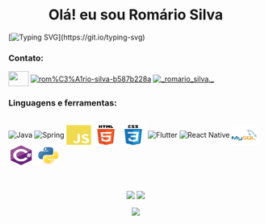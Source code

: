 <h1 align="center">Olá! eu sou Romário Silva</h1>

[![Typing SVG](https://readme-typing-svg.herokuapp.com?font=Inconsolata&color=ffffff&center=true&width=500&height=100&lines=SEJA+BEM+VINDO+AO+MEU+PERFIL!;)](https://git.io/typing-svg)

<h3 align="left">Contato:</h3>
<p align="left">
<a href="mailto:romariosilva859@gmail.com" target="_blank"><img align="center" src="https://img.icons8.com/fluency/48/000000/email-open.png" height="30" width="40" /></a>
<a href="https://www.linkedin.com/in/rom%C3%A1rio-silva-b587b228a" target="blank"><img align="center" src="https://raw.githubusercontent.com/rahuldkjain/github-profile-readme-generator/master/src/images/icons/Social/linked-in-alt.svg" alt="rom%C3%A1rio-silva-b587b228a" height="30" width="40" /></a>
<a href="https://instagram.com/romario_f_silva._" target="blank"><img align="center" src="https://raw.githubusercontent.com/rahuldkjain/github-profile-readme-generator/master/src/images/icons/Social/instagram.svg" alt="_romario_silva._" height="30" width="40" /></a>
</p>

<h3 align="left">Linguagens e ferramentas:</h3>
<div style="display: inline_block; margin-bottom: 20px;"><br> 
  <img align="center" alt="Java" height="40" width="50" src="https://www.vectorlogo.zone/logos/java/java-icon.svg"> 
  <img align="center" alt="Spring" height="40" width="50" src="https://www.vectorlogo.zone/logos/springio/springio-icon.svg"> 
  <img align="center" alt="JavaScript" height="40" width="50" src="https://raw.githubusercontent.com/devicons/devicon/master/icons/javascript/javascript-plain.svg"> 
  <img align="center" alt="HTML5" height="40" width="50" src="https://raw.githubusercontent.com/devicons/devicon/master/icons/html5/html5-original-wordmark.svg"> 
  <img align="center" alt="CSS3" height="40" width="50" src="https://raw.githubusercontent.com/devicons/devicon/master/icons/css3/css3-original-wordmark.svg"> 
  <img align="center" alt="Flutter" height="40" width="50" src="https://www.vectorlogo.zone/logos/flutterio/flutterio-icon.svg"> 
  <img align="center" alt="React Native" height="40" width="50" src="https://www.vectorlogo.zone/logos/reactjs/reactjs-icon.svg"> 
  <img align="center" alt="MySQL" height="40" width="50" src="https://raw.githubusercontent.com/devicons/devicon/master/icons/mysql/mysql-original-wordmark.svg"> 
  <img align="center" alt="C#" height="40" width="50" src="https://raw.githubusercontent.com/devicons/devicon/master/icons/csharp/csharp-original.svg"> 
  <img align="center" alt="Python" height="40" width="50" src="https://raw.githubusercontent.com/devicons/devicon/master/icons/python/python-original.svg"> 
  
</div>

<br>

<div>
<p align="center"> <img width="48%" src="https://github-readme-stats.vercel.app/api?username=RomarioSilva98&show_icons=true&theme=gotham" /> <img width="48%" src="https://github-readme-streak-stats.herokuapp.com/?user=RomarioSilva98&theme=gotham" /> </p><p align="center"> <img width="40%" src="https://github-readme-stats.vercel.app/api/top-langs/?username=RomarioSilva98&layout=compact&theme=gotham&langs_count=6" /> </p>
</div>


